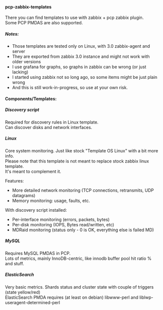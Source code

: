 #### pcp-zabbix-templates

There you can find templates to use with zabbix + pcp zabbix plugin.  
Some PCP PMDAS are also supported.

##### Notes:
* Those templates are tested only on Linux, with 3.0 zabbix-agent and server
* They are exported from zabbix 3.0 instance and might not work with older versions  
* I use grafana for graphs, so graphs in zabbix can be wrong (or just lacking)  
* I started using zabbix not so long ago, so some items might be just plain wrong
* And this is still work-in-progress, so use at your own risk.

#### Components/Templates:
##### Discovery script
Required for discovery rules in Linux template.  
Can discover disks and network interfaces.  
##### Linux
Core system monitoring. Just like stock "Template OS Linux" with a bit more info.  
Please note that this template is not meant to replace stock zabbix linux template.  
It's meant to complement it.  

Features: 
* More detailed network monitoring (TCP connections, retransmits, UDP datagrams)
* Memory monitoring: usage, faults, etc.

With discovery script installed:
* Per-interface monitoring (errors, packets, bytes)
* Per-disk monitoring (IOPS, Bytes read/written, etc)
* MDRaid monitoring (status only - 0 is OK, everything else is failed MD)

##### MySQL
Requires MySQL PMDAS in PCP.  
Lots of metrics, mainly InnoDB-centric, like innodb buffer pool hit ratio % and stuff.

##### ElasticSearch
Very basic metrics. Shards status and cluster state with couple of triggers (state yellow/red)  
ElasticSearch PMDA requires (at least on debian) libwww-perl and liblwp-useragent-determined-perl
